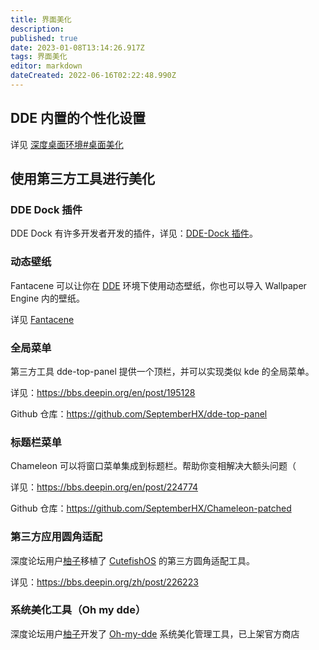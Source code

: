 ```yaml
---
title: 界面美化
description: 
published: true
date: 2023-01-08T13:14:26.917Z
tags: 界面美化
editor: markdown
dateCreated: 2022-06-16T02:22:48.990Z
---
```


## DDE 内置的个性化设置

详见 [深度桌面环境#桌面美化](http://old.deepin.wiki/index.php?title=深度桌面环境#.E6.A1.8C.E9.9D.A2.E7.BE.8E.E5.8C.96)

## 使用第三方工具进行美化

### DDE Dock 插件

DDE Dock 有许多开发者开发的插件，详见：[DDE-Dock 插件](http://old.deepin.wiki/index.php?title=DDE-Dock_插件)。

### 动态壁纸

Fantacene 可以让你在 [DDE](http://old.deepin.wiki/index.php?title=DDE) 环境下使用动态壁纸，你也可以导入 Wallpaper Engine 内的壁纸。

详见 [Fantacene](http://old.deepin.wiki/index.php?title=Fantacene)

### 全局菜单

第三方工具 dde-top-panel 提供一个顶栏，并可以实现类似 kde 的全局菜单。

详见：https://bbs.deepin.org/en/post/195128

Github 仓库：https://github.com/SeptemberHX/dde-top-panel

### 标题栏菜单

Chameleon 可以将窗口菜单集成到标题栏。帮助你变相解决大额头问题（

详见：https://bbs.deepin.org/en/post/224774

Github 仓库：https://github.com/SeptemberHX/Chameleon-patched

### 第三方应用圆角适配

深度论坛用户[柚子](https://bbs.deepin.org/zh/user/160258)移植了 [CutefishOS](https://cn.cutefishos.com/) 的第三方圆角适配工具。

详见：https://bbs.deepin.org/zh/post/226223

### 系统美化工具（Oh my dde）

深度论坛用户[柚子](https://bbs.deepin.org/zh/user/160258)开发了 [Oh-my-dde](https://gitee.com/Limexb/oh-my-dde) 系统美化管理工具，已上架官方商店